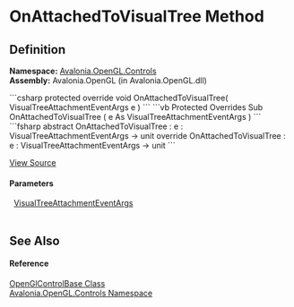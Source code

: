 # OnAttachedToVisualTree Method




## Definition
**Namespace:** <a href="N_Avalonia_OpenGL_Controls">Avalonia.OpenGL.Controls</a>  
**Assembly:** Avalonia.OpenGL (in Avalonia.OpenGL.dll)

<Tabs groupId="api-code-preview">
<TabItem value="csharp" label="C#">
```csharp
protected override void OnAttachedToVisualTree(
	VisualTreeAttachmentEventArgs e
)
```
</TabItem>
<TabItem value="vb" label="VB">
```vb
Protected Overrides Sub OnAttachedToVisualTree ( 
	e As VisualTreeAttachmentEventArgs
)
```
</TabItem>
<TabItem value="fsharp" label="F#">
```fsharp
abstract OnAttachedToVisualTree : 
        e : VisualTreeAttachmentEventArgs -> unit 
override OnAttachedToVisualTree : 
        e : VisualTreeAttachmentEventArgs -> unit 
```
</TabItem>
</Tabs>



<a href="https://github.com/AvaloniaUI/Avalonia/tree/master/src/Avalonia.OpenGL/Controls/OpenGlControlBase.cs#L65" title="View the source code">View Source</a>



#### Parameters
<dl><dt>  <a href="T_Avalonia_VisualTreeAttachmentEventArgs">VisualTreeAttachmentEventArgs</a></dt><dd> </dd></dl>

## See Also


#### Reference
<a href="T_Avalonia_OpenGL_Controls_OpenGlControlBase">OpenGlControlBase Class</a>  
<a href="N_Avalonia_OpenGL_Controls">Avalonia.OpenGL.Controls Namespace</a>  

